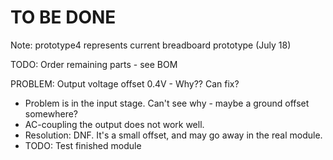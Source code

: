 # TO BE DONE

Note: prototype4 represents current breadboard prototype (July 18)

TODO: Order remaining parts - see BOM

PROBLEM: Output voltage offset 0.4V - Why?? Can fix?
* Problem is in the input stage. Can't see why - maybe a ground offset somewhere?
* AC-coupling the output does not work well.
* Resolution: DNF. It's a small offset, and may go away in the real module.
* TODO: Test finished module
